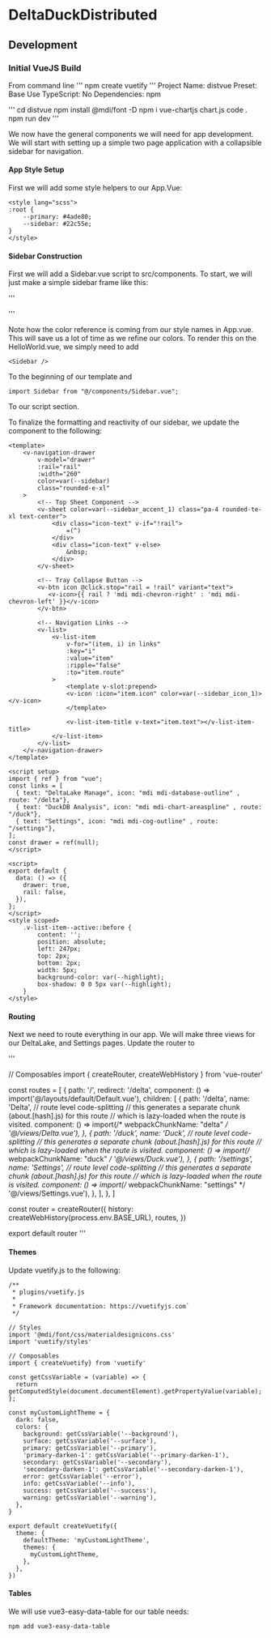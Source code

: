 # DeltaDuckDistributed

## Development

### Initial VueJS Build
From command line
'''
npm create vuetify
'''
Project Name: distvue
Preset: Base
Use TypeScript: No
Dependencies: npm

'''
cd distvue
npm install @mdi/font -D
npm i vue-chartjs chart.js
code .
npm run dev
'''

We now have the general components we will need for app development.
We will start with setting up a simple two page application with a collapsible
sidebar for navigation. 

#### App Style Setup

First we will add some style helpers to our App.Vue:

```
<style lang="scss">
:root {
	--primary: #4ade80;
	--sidebar: #22c55e;
}
</style>
```

#### Sidebar Construction

First we will add a Sidebar.vue script to src/components. To start, we will just make a simple sidebar frame like this:

'''
<template>
    <v-navigation-drawer v-model="drawer" :rail="rail" color=var(--sidebar) class="rounded-e-xl">
    </v-navigation-drawer>
</template>

<script setup>
import { ref } from "vue";

const drawer = ref(null);
</script>
'''

Note how the color reference is coming from our style names in App.vue. This will save us a lot of time as we refine our
colors. To render this on the HelloWorld.vue, we simply need to add

```
<Sidebar />
```
To the beginning of our template and 

```
import Sidebar from "@/components/Sidebar.vue";
```

To our script section. 

To finalize the formatting and reactivity of our sidebar, we update the component to the following:

```
<template>
    <v-navigation-drawer 
        v-model="drawer" 
        :rail="rail"
        :width="260" 
        color=var(--sidebar) 
        class="rounded-e-xl"
    >
        <!-- Top Sheet Component -->
        <v-sheet color=var(--sidebar_accent_1) class="pa-4 rounded-te-xl text-center">
            <div class="icon-text" v-if="!rail">
                =(^)
            </div>
            <div class="icon-text" v-else>
                &nbsp;
            </div>
        </v-sheet>
        
        <!-- Tray Collapse Button -->
        <v-btn icon @click.stop="rail = !rail" variant="text">
           <v-icon>{{ rail ? 'mdi mdi-chevron-right' : 'mdi mdi-chevron-left' }}</v-icon>
        </v-btn>

        <!-- Navigation Links -->
        <v-list>
            <v-list-item
                v-for="(item, i) in links"
                :key="i"
                :value="item"
                :ripple="false"
                :to="item.route"
            >
                <template v-slot:prepend>
                <v-icon :icon="item.icon" color=var(--sidebar_icon_1)></v-icon>
                </template>

                <v-list-item-title v-text="item.text"></v-list-item-title>
            </v-list-item>
        </v-list>
    </v-navigation-drawer>
</template>

<script setup>
import { ref } from "vue";
const links = [
  { text: "DeltaLake Manage", icon: "mdi mdi-database-outline" , route: "/delta"},
  { text: "DuckDB Analysis", icon: "mdi mdi-chart-areaspline" , route: "/duck"},
  { text: "Settings", icon: "mdi mdi-cog-outline" , route: "/settings"},
];
const drawer = ref(null);
</script>

<script>
export default {
  data: () => ({
    drawer: true,
    rail: false,
  }),
};
</script>
<style scoped>
    .v-list-item--active::before {
        content: '';
        position: absolute;
        left: 247px;
        top: 2px;
        bottom: 2px;
        width: 5px;
        background-color: var(--highlight); 
        box-shadow: 0 0 5px var(--highlight);
    }
</style>
```

#### Routing

Next we need to route everything in our app. We will make three views for our DeltaLake, and Settings pages. Update the router to

'''

// Composables
import { createRouter, createWebHistory } from 'vue-router'

const routes = [
  {
    path: '/',
    redirect: '/delta',
    component: () => import('@/layouts/default/Default.vue'),
    children: [
      {
        path: '/delta',
        name: 'Delta',
        // route level code-splitting
        // this generates a separate chunk (about.[hash].js) for this route
        // which is lazy-loaded when the route is visited.
        component: () => import(/* webpackChunkName: "delta" */ '@/views/Delta.vue'),
      },
      {
        path: '/duck',
        name: 'Duck',
        // route level code-splitting
        // this generates a separate chunk (about.[hash].js) for this route
        // which is lazy-loaded when the route is visited.
        component: () => import(/* webpackChunkName: "duck" */ '@/views/Duck.vue'),
      },
      {
        path: '/settings',
        name: 'Settings',
        // route level code-splitting
        // this generates a separate chunk (about.[hash].js) for this route
        // which is lazy-loaded when the route is visited.
        component: () => import(/* webpackChunkName: "settings" */ '@/views/Settings.vue'),
      },
    ],
  },
]

const router = createRouter({
  history: createWebHistory(process.env.BASE_URL),
  routes,
})

export default router
'''

#### Themes

Update vuetify.js to the following:

```
/**
 * plugins/vuetify.js
 *
 * Framework documentation: https://vuetifyjs.com`
 */

// Styles
import '@mdi/font/css/materialdesignicons.css'
import 'vuetify/styles'

// Composables
import { createVuetify} from 'vuetify'

const getCssVariable = (variable) => {
  return getComputedStyle(document.documentElement).getPropertyValue(variable);
};

const myCustomLightTheme = {
  dark: false,
  colors: {
    background: getCssVariable('--background'),
    surface: getCssVariable('--surface'),
    primary: getCssVariable('--primary'),
    'primary-darken-1': getCssVariable('--primary-darken-1'),
    secondary: getCssVariable('--secondary'),
    'secondary-darken-1': getCssVariable('--secondary-darken-1'),
    error: getCssVariable('--error'),
    info: getCssVariable('--info'),
    success: getCssVariable('--success'),
    warning: getCssVariable('--warning'),
  },
}

export default createVuetify({
  theme: {
    defaultTheme: 'myCustomLightTheme',
    themes: {
      myCustomLightTheme,
    },
  },
})
```

#### Tables

We will use vue3-easy-data-table for our table needs:

```
npm add vue3-easy-data-table
```